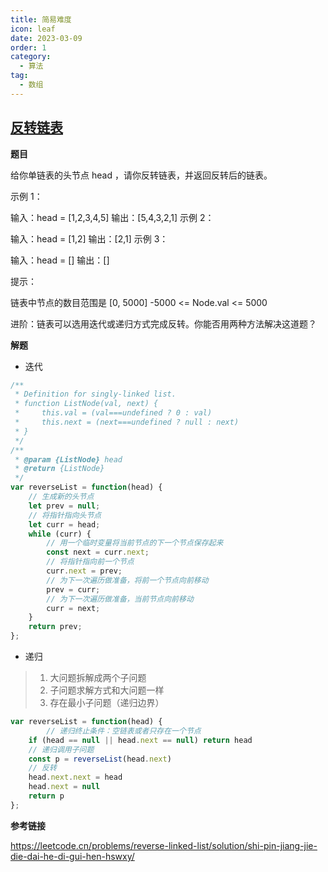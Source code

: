 ```yaml
---
title: 简易难度
icon: leaf
date: 2023-03-09
order: 1
category:
  - 算法
tag:
  - 数组
---
```


## [反转链表](https://leetcode.cn/leetbook/read/top-interview-questions-easy/xnnhm6/)


**题目**

给你单链表的头节点 head ，请你反转链表，并返回反转后的链表。


示例 1：


输入：head = [1,2,3,4,5]
输出：[5,4,3,2,1]
示例 2：


输入：head = [1,2]
输出：[2,1]
示例 3：

输入：head = []
输出：[]


提示：

链表中节点的数目范围是 [0, 5000]
-5000 <= Node.val <= 5000

进阶：链表可以选用迭代或递归方式完成反转。你能否用两种方法解决这道题？

**解题**

* 迭代

```js
/**
 * Definition for singly-linked list.
 * function ListNode(val, next) {
 *     this.val = (val===undefined ? 0 : val)
 *     this.next = (next===undefined ? null : next)
 * }
 */
/**
 * @param {ListNode} head
 * @return {ListNode}
 */
var reverseList = function(head) {
    // 生成新的头节点
    let prev = null;
    // 将指针指向头节点
    let curr = head;
    while (curr) {
        // 用一个临时变量将当前节点的下一个节点保存起来
        const next = curr.next;
        // 将指针指向前一个节点
        curr.next = prev;
        // 为下一次遍历做准备，将前一个节点向前移动
        prev = curr;
        // 为下一次遍历做准备，当前节点向前移动
        curr = next;
    }
    return prev;
};
```

* 递归

> 1. 大问题拆解成两个子问题
> 2. 子问题求解方式和大问题一样
> 3. 存在最小子问题（递归边界）

```js
var reverseList = function(head) {
 		// 递归终止条件：空链表或者只存在一个节点
    if (head == null || head.next == null) return head
  	// 递归调用子问题
    const p = reverseList(head.next)
    // 反转
    head.next.next = head
    head.next = null
    return p
};
```

**参考链接**

https://leetcode.cn/problems/reverse-linked-list/solution/shi-pin-jiang-jie-die-dai-he-di-gui-hen-hswxy/

